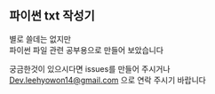 파이썬 txt 작성기
------------------------------
별로 쓸데는 없지만   
파이썬 파일 관련 공부용으로 만들어 보았습니다   
   
궁금한것이 있으시다면 issues를 만들어 주시거나   
Dev.leehyowon14@gmail.com 으로 연락 주시기 바랍니다
